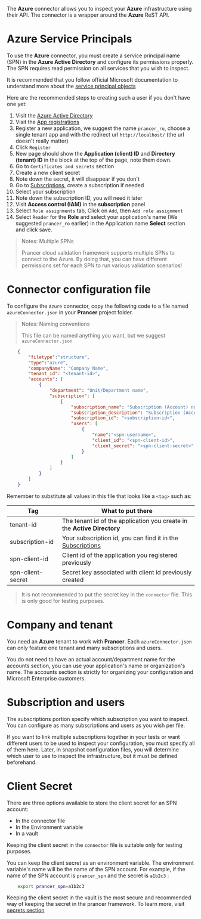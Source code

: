 The **Azure** connector allows you to inspect your **Azure** infrastructure using their API. The connector is a wrapper around the **Azure** ReST API.

# Azure Service Principals

To use the **Azure** connector, you must create a service principal name (SPN) in the **Azure Active Directory** and configure its permissions properly. The SPN requires read permission on all services that you wish to inspect.

It is recommended that you follow official Microsoft documentation to understand more about the [service principal objects][service-principal-objects]

Here are the recommended steps to creating such a user if you don't have one yet:

1. Visit the [Azure Active Directory][Azure-Active-Directory]
2. Visit the [App registrations][App-registrations]
3. Register a new application, we suggest the name `prancer_ro`, choose a single tenant app and with the redirect url `http://localhost/` (the url doesn't really matter)
4. Click `Register`
5. New page should show the **Application (client) ID** and **Directory (tenant) ID** in the block at the top of the page, note them down.
6. Go to `Certificates and secrets` section
7. Create a new client secret
8. Note down the secret, it will disappear if you don't
9. Go to [Subscriptions][subscriptions], create a subscription if needed
10. Select your subscription
11. Note down the subscription ID, you will need it later
12. Visit **Access control (IAM)** in the **subscription** panel
13. Select `Role assignments` tab, Click on `Add`, then `Add role assignment`
14. Select `Reader` for the **Role** and select your application's name (We suggested `prancer_ro` earlier) in the Application name **Select** section and click save.

> <NoteTitle>Notes: Multiple SPNs</NoteTitle>
>
> Prancer cloud validation framework supports multiple SPNs to connect to the Azure. By doing that, you can have different permissions set for each SPN to run various validation scenarios!

# Connector configuration file

To configure the `Azure` connector, copy the following code to a file named `azureConnector.json` in your **Prancer** project folder.

> <NoteTitle>Notes: Naming conventions</NoteTitle>
>
> This file can be named anything you want, but we suggest `azureConnector.json`

```json
    {
        "filetype":"structure",
        "type":"azure",
        "companyName": "Company Name",
        "tenant_id": "<tenant-id>",
        "accounts": [
            {
                "department": "Unit/Department name",
                "subscription": [
                    {
                        "subscription_name": "Subscription (Account) name",
                        "subscription_description": "Subscription (Account) description",
                        "subscription_id": "<subscription-id>",
                        "users": [
                            {
                                "name":"<spn-username>",
                                "client_id": "<spn-client-id>",
                                "client_secret": "<spn-client-secret>"
                            }
                        ]
                    }
                ]
            }
        ]
    }
```

Remember to substitute all values in this file that looks like a `<tag>` such as:

| Tag | What to put there |
|-----|-------------------|
| tenant-id | The tenant id of the application you create in the **Active Directory** |
| subscription-id | Your subscription id, you can find it in the [Subscriptions][subscriptions]|
| spn-client-id | Client id of the application you registered previously |
| spn-client-secret | Secret key associated with client id previously created |

> It is not recommended to put the secret key in the `connector` file. This is only good for testing purposes.

# Company and tenant

You need an **Azure** tenant to work with **Prancer**. Each `azureConnector.json` can only feature one tenant and many subscriptions and users.

You do not need to have an actual account/department name for the accounts section, you can use your application's name or organization's name. The accounts section is strictly for organizing your configuration and Microsoft Enterprise customers.

# Subscription and users

The subscriptions portion specify which subscription you want to inspect. You can configure as many subscriptions and users as you wish per file.

If you want to link multiple subscriptions together in your tests or want different users to be used to inspect your configuration, you must specify all of them here. Later, in snapshot configuration files, you will determine which user to use to inspect the infrastructure, but it must be defined beforehand.

# Client Secret

There are three options available to store the client secret for an SPN account:

- In the connector file
- In the Environment variable
- In a vault

 Keeping the client secret in the `connector` file is suitable only for testing purposes.

 You can keep the client secret as an environment variable. The environment variable's name will be the name of the SPN account. For example, if the name of the SPN account is `prancer_spn` and the secret is `a1b2c3` :

```bash
    export prancer_spn=a1b2c3
```

Keeping the client secret in the vault is the most secure and recommended way of keeping the secret in the prancer framework. To learn more, visit [secrets section][secrets-section]

<!-- All Links from this page -->

[service-principal-objects]: https://docs.microsoft.com/en-us/azure/active-directory/develop/app-objects-and-service-principals
[subscriptions]:             https://portal.azure.com/#blade/Microsoft_Azure_Billing/SubscriptionsBlade
[secrets-section]:           ../configuration/secrets.md
[Azure-Active-Directory]:    https://portal.azure.com/#blade/Microsoft_AAD_IAM/ActiveDirectoryMenuBlade/Overview
[App-registrations]:         https://portal.azure.com/#blade/Microsoft_AAD_IAM/ActiveDirectoryMenuBlade/RegisteredApps
